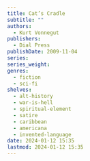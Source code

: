 ```yaml
---
title: Cat’s Cradle
subtitle: ""
authors:
  - Kurt Vonnegut
publishers:
  - Dial Press
publishDate: 2009-11-04
series: 
series_weight: 
genres:
  - fiction
  - sci-fi
shelves:
  - alt-history
  - war-is-hell
  - spiritual-element
  - satire
  - caribbean
  - americana
  - invented-language
date: 2024-01-12 15:35
lastmod: 2024-01-12 15:35
---
```


